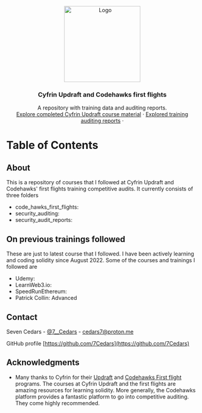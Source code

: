 <!-- BLOG LOGO TODO -->
<br />
<div align="center">
  <a href="https://github.com/7Cedars/loyalty-program-contracts"> 
    <img src="public/iconLoyaltyProgram.svg" alt="Logo" width="200" height="200">
  </a>

<h3 align="center">Cyfrin Updraft and Codehawks first flights</h3>

  <p align="center">
    A repository with training data and auditing reports. 
    <br />
    <!--NB: TO DO --> 
    <a href="https://loyalty-program-psi.vercel.app">Explore completed Cyfrin Updraft course material</a>
    ·
    <a href="https://github.com/7Cedars/loyalty-program-contracts/issues">Explored training auditing reports</a>
    ·
  </p>
</div>

<!-- TABLE OF CONTENTS -->
# Table of Contents
<!-- Table of contents here -->
  
</details>

<!-- ABOUT  -->
## About
This is a repository of  courses that I followed at Cyfrin Updraft and Codehawks' first flights training competitive audits. It currently consists of three folders
- code_hawks_first_flights:  
- security_auditing: 
- security_audit_reports: 


## On previous trainings followed 
These are just to latest course that I followed. I have been actively learning and coding solidity since August 2022. Some of the courses and trainings I followed are
- Udemy:  
- LearnWeb3.io: 
- SpeedRunEthereum:  
- Patrick Collin: Advanced 

<!-- CONTACT -->
## Contact

Seven Cedars - [@7__Cedars](https://twitter.com/7__Cedars) - cedars7@proton.me

GitHub profile [https://github.com/7Cedars](https://github.com/7Cedars)

<!-- ACKNOWLEDGMENTS -->
## Acknowledgments
- Many thanks to Cyfrin for their [Updraft](https://updraft.cyfrin.io/) and [Codehawks First flight](https://www.codehawks.com/first-flights) programs. The courses at Cyfrin Updraft and the first flights are amazing resources for learning solidity. More generally, the Codehawks platform provides a fantastic platform to go into competitive auditing. They come highly recommended.   
